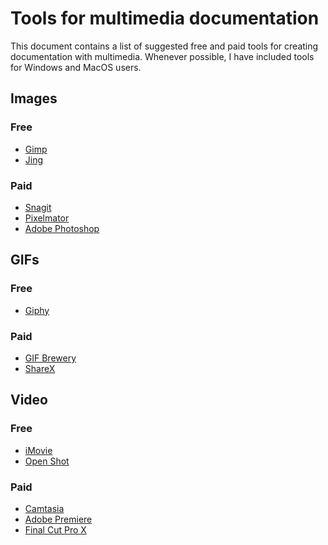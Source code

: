 # Tools for multimedia documentation

This document contains a list of suggested free and paid tools for creating
documentation with multimedia. Whenever possible, I have included tools for
Windows and MacOS users.

## Images

### Free
+ [Gimp](https://www.gimp.org/)
+ [Jing](https://www.techsmith.com/jing-tool.html)

### Paid
+ [Snagit](https://www.techsmith.com/screen-capture.html)
+ [Pixelmator](https://www.pixelmator.com/pro/)
+ [Adobe Photoshop](https://www.adobe.com/products/photoshop.html)

## GIFs

### Free
+ [Giphy](https://giphy.com/create/gifmaker)

### Paid
+ [GIF Brewery](https://gfycat.com/gifbrewery)
+ [ShareX](https://getsharex.com/)

## Video

### Free
+ [iMovie](https://www.apple.com/imovie/)
+ [Open Shot](https://www.openshot.org/)

### Paid
+ [Camtasia](https://www.techsmith.com/video-editor.html) 
+ [Adobe Premiere](https://www.adobe.com/products/premiere.html)
+ [Final Cut Pro X](https://www.apple.com/final-cut-pro/)



